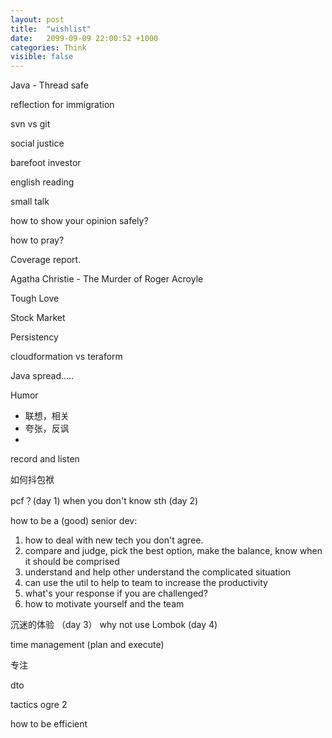 ```yaml
---
layout: post
title:  "wishlist"
date:   2099-09-09 22:00:52 +1000
categories: Think
visible: false
---
```


Java - Thread safe

reflection for immigration

svn vs git

social justice

barefoot investor 

english reading

small talk

how to show your opinion safely?

how to pray?

Coverage report.

Agatha Christie - The Murder of Roger Acroyle

Tough Love

Stock Market

Persistency


cloudformation vs teraform

Java spread.....

Humor
- 联想，相关
- 夸张，反讽
- 

record and listen

如何抖包袱

pcf？(day 1)
when you don't know sth (day 2)

how to be a (good) senior dev:
1. how to deal with new tech you don't agree.
2. compare and judge, pick the best option, make the balance, know when it should be comprised 
3. understand and help other understand the complicated situation
4. can use the util to help to team to increase the productivity
5. what's your response if you are challenged?
6. how to motivate yourself and the team

沉迷的体验 （day 3）
why not use Lombok (day 4)

time management (plan and execute)


专注

dto

tactics ogre 2

how to be efficient






